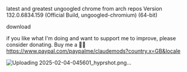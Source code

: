 latest and greatest ungoogled chrome from arch repos 
Version 132.0.6834.159 (Official Build, ungoogled-chromium) (64-bit)


download

if you like what I'm doing and want to support me to improve, please consider donating.
Buy me a 🍕🥧 https://www.paypal.com/paypalme/claudemods?country.x=GB&locale



![Uploading 2025-02-04-045601_hyprshot.png…]()
